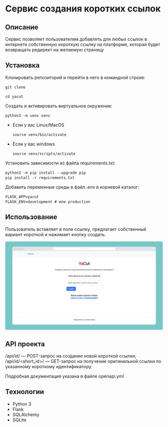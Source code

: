 # Сервис создания коротких ссылок
## Описание 

Сервис позволяет пользователям добавлять для любых ссылок в интернете 
собственную короткую ссылку на платформе, которая будет возвращать редирект на 
желаемую страницу

## Установка

Клонировать репозиторий и перейти в него в командной строке:

```
git clone 
```

```
cd yacut
```

Cоздать и активировать виртуальное окружение:

```
python3 -m venv venv
```

* Если у вас Linux/MacOS

    ```
    source venv/bin/activate
    ```

* Если у вас windows

    ```
    source venv/scripts/activate
    ```

Установить зависимости из файла requirements.txt:

```
python3 -m pip install --upgrade pip
pip install -r requirements.txt
```

Добавить переменные среды в файл .env в корневой каталог:
```
FLASK_APP=yacut
FLASK_ENV=development # или production
```

## Использование

Пользователь вставляет в поле ссылку, предлагает собственный вариант короткой и нажимает кнопку создать.

![Appearance example](examples/generated_link_example.png?raw=true "Appearance example")

## API проекта

/api/id/ — POST-запрос на создание новой короткой ссылки;
/api/id/<short_id>/ — GET-запрос на получение оригинальной ссылки по указанному короткому идентификатору.

Подробная документация указана в файле openapi.yml

## Технологии 
- Python 3
- Flask
- SQLAlchemy
- SQLite
